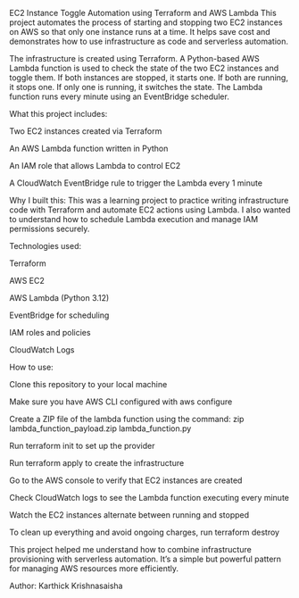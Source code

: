 EC2 Instance Toggle Automation using Terraform and AWS Lambda
This project automates the process of starting and stopping two EC2 instances on AWS so that only one instance runs at a time. It helps save cost and demonstrates how to use infrastructure as code and serverless automation.

The infrastructure is created using Terraform. A Python-based AWS Lambda function is used to check the state of the two EC2 instances and toggle them. If both instances are stopped, it starts one. If both are running, it stops one. If only one is running, it switches the state. The Lambda function runs every minute using an EventBridge scheduler.

What this project includes:

Two EC2 instances created via Terraform

An AWS Lambda function written in Python

An IAM role that allows Lambda to control EC2

A CloudWatch EventBridge rule to trigger the Lambda every 1 minute

Why I built this:
This was a learning project to practice writing infrastructure code with Terraform and automate EC2 actions using Lambda. I also wanted to understand how to schedule Lambda execution and manage IAM permissions securely.

Technologies used:

Terraform

AWS EC2

AWS Lambda (Python 3.12)

EventBridge for scheduling

IAM roles and policies

CloudWatch Logs

How to use:

Clone this repository to your local machine

Make sure you have AWS CLI configured with aws configure

Create a ZIP file of the lambda function using the command:
zip lambda_function_payload.zip lambda_function.py

Run terraform init to set up the provider

Run terraform apply to create the infrastructure

Go to the AWS console to verify that EC2 instances are created

Check CloudWatch logs to see the Lambda function executing every minute

Watch the EC2 instances alternate between running and stopped

To clean up everything and avoid ongoing charges, run terraform destroy

This project helped me understand how to combine infrastructure provisioning with serverless automation. It’s a simple but powerful pattern for managing AWS resources more efficiently.

Author: Karthick Krishnasaisha
